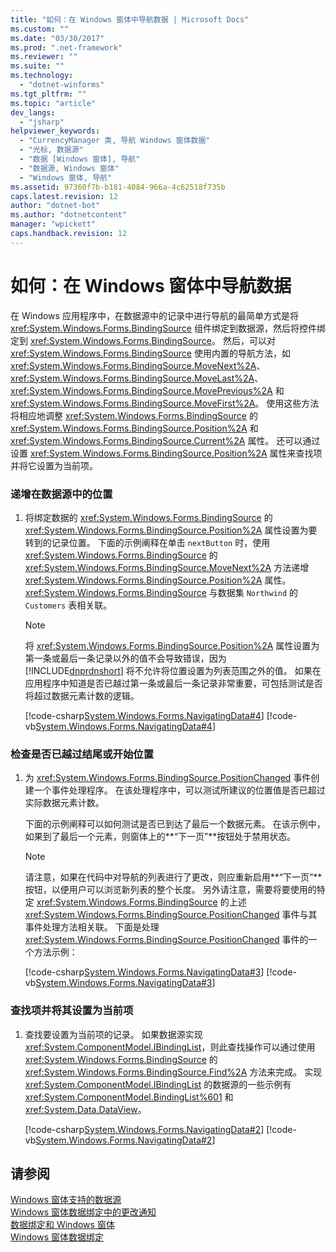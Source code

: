 ```yaml
---
title: "如何：在 Windows 窗体中导航数据 | Microsoft Docs"
ms.custom: ""
ms.date: "03/30/2017"
ms.prod: ".net-framework"
ms.reviewer: ""
ms.suite: ""
ms.technology: 
  - "dotnet-winforms"
ms.tgt_pltfrm: ""
ms.topic: "article"
dev_langs: 
  - "jsharp"
helpviewer_keywords: 
  - "CurrencyManager 类, 导航 Windows 窗体数据"
  - "光标, 数据源"
  - "数据 [Windows 窗体], 导航"
  - "数据源, Windows 窗体"
  - "Windows 窗体, 导航"
ms.assetid: 97360f7b-b181-4084-966a-4c62518f735b
caps.latest.revision: 12
author: "dotnet-bot"
ms.author: "dotnetcontent"
manager: "wpickett"
caps.handback.revision: 12
---
```

# 如何：在 Windows 窗体中导航数据
在 Windows 应用程序中，在数据源中的记录中进行导航的最简单方式是将 <xref:System.Windows.Forms.BindingSource> 组件绑定到数据源，然后将控件绑定到 <xref:System.Windows.Forms.BindingSource>。  然后，可以对 <xref:System.Windows.Forms.BindingSource> 使用内置的导航方法，如 <xref:System.Windows.Forms.BindingSource.MoveNext%2A>、<xref:System.Windows.Forms.BindingSource.MoveLast%2A>、<xref:System.Windows.Forms.BindingSource.MovePrevious%2A> 和 <xref:System.Windows.Forms.BindingSource.MoveFirst%2A>。  使用这些方法将相应地调整 <xref:System.Windows.Forms.BindingSource> 的 <xref:System.Windows.Forms.BindingSource.Position%2A> 和 <xref:System.Windows.Forms.BindingSource.Current%2A> 属性。  还可以通过设置 <xref:System.Windows.Forms.BindingSource.Position%2A> 属性来查找项并将它设置为当前项。  
  
### 递增在数据源中的位置  
  
1.  将绑定数据的 <xref:System.Windows.Forms.BindingSource> 的 <xref:System.Windows.Forms.BindingSource.Position%2A> 属性设置为要转到的记录位置。  下面的示例阐释在单击 `nextButton` 时，使用 <xref:System.Windows.Forms.BindingSource> 的 <xref:System.Windows.Forms.BindingSource.MoveNext%2A> 方法递增 <xref:System.Windows.Forms.BindingSource.Position%2A> 属性。  <xref:System.Windows.Forms.BindingSource> 与数据集 `Northwind` 的 `Customers` 表相关联。  
  
    > [!NOTE]
    >  将 <xref:System.Windows.Forms.BindingSource.Position%2A> 属性设置为第一条或最后一条记录以外的值不会导致错误，因为 [!INCLUDE[dnprdnshort](../../../includes/dnprdnshort-md.md)] 将不允许将位置设置为列表范围之外的值。  如果在应用程序中知道是否已越过第一条或最后一条记录非常重要，可包括测试是否将超过数据元素计数的逻辑。  
  
     [!code-csharp[System.Windows.Forms.NavigatingData#4](../../../samples/snippets/csharp/VS_Snippets_Winforms/System.Windows.Forms.NavigatingData/CS/Form1.cs#4)]
     [!code-vb[System.Windows.Forms.NavigatingData#4](../../../samples/snippets/visualbasic/VS_Snippets_Winforms/System.Windows.Forms.NavigatingData/VB/Form1.vb#4)]  
  
### 检查是否已越过结尾或开始位置  
  
1.  为 <xref:System.Windows.Forms.BindingSource.PositionChanged> 事件创建一个事件处理程序。  在该处理程序中，可以测试所建议的位置值是否已超过实际数据元素计数。  
  
     下面的示例阐释可以如何测试是否已到达了最后一个数据元素。  在该示例中，如果到了最后一个元素，则窗体上的**“下一页”**按钮处于禁用状态。  
  
    > [!NOTE]
    >  请注意，如果在代码中对导航的列表进行了更改，则应重新启用**“下一页”**按钮，以便用户可以浏览新列表的整个长度。  另外请注意，需要将要使用的特定 <xref:System.Windows.Forms.BindingSource> 的上述 <xref:System.Windows.Forms.BindingSource.PositionChanged> 事件与其事件处理方法相关联。  下面是处理 <xref:System.Windows.Forms.BindingSource.PositionChanged> 事件的一个方法示例：  
  
     [!code-csharp[System.Windows.Forms.NavigatingData#3](../../../samples/snippets/csharp/VS_Snippets_Winforms/System.Windows.Forms.NavigatingData/CS/Form1.cs#3)]
     [!code-vb[System.Windows.Forms.NavigatingData#3](../../../samples/snippets/visualbasic/VS_Snippets_Winforms/System.Windows.Forms.NavigatingData/VB/Form1.vb#3)]  
  
### 查找项并将其设置为当前项  
  
1.  查找要设置为当前项的记录。  如果数据源实现 <xref:System.ComponentModel.IBindingList>，则此查找操作可以通过使用 <xref:System.Windows.Forms.BindingSource> 的 <xref:System.Windows.Forms.BindingSource.Find%2A> 方法来完成。  实现 <xref:System.ComponentModel.IBindingList> 的数据源的一些示例有 <xref:System.ComponentModel.BindingList%601> 和 <xref:System.Data.DataView>。  
  
     [!code-csharp[System.Windows.Forms.NavigatingData#2](../../../samples/snippets/csharp/VS_Snippets_Winforms/System.Windows.Forms.NavigatingData/CS/Form1.cs#2)]
     [!code-vb[System.Windows.Forms.NavigatingData#2](../../../samples/snippets/visualbasic/VS_Snippets_Winforms/System.Windows.Forms.NavigatingData/VB/Form1.vb#2)]  
  
## 请参阅  
 [Windows 窗体支持的数据源](../../../docs/framework/winforms/data-sources-supported-by-windows-forms.md)   
 [Windows 窗体数据绑定中的更改通知](../../../docs/framework/winforms/change-notification-in-windows-forms-data-binding.md)   
 [数据绑定和 Windows 窗体](../../../docs/framework/winforms/data-binding-and-windows-forms.md)   
 [Windows 窗体数据绑定](../../../docs/framework/winforms/windows-forms-data-binding.md)